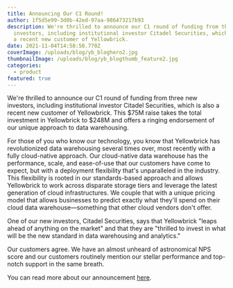 ```yaml
---
title: Announcing Our C1 Round!
author: 1f5d5e99-3d0b-42ed-97aa-986473217b93
description: We're thrilled to announce our C1 round of funding from three new
  investors, including institutional investor Citadel Securities, which is also
  a recent new customer of Yellowbrick.
date: 2021-11-04T14:58:58.770Z
coverImage: /uploads/blog/yb_bloghero2.jpg
thumbnailImage: /uploads/blog/yb_blogthumb_feature2.jpg
categories:
  - product
featured: true
---
```

We're thrilled to announce our C1 round of funding from three new investors, including institutional investor Citadel Securities, which is also a recent new customer of Yellowbrick. This $75M raise takes the total investment in Yellowbrick to $248M and offers a ringing endorsement of our unique approach to data warehousing.

For those of you who know our technology, you know that Yellowbrick has revolutionized data warehousing several times over, most recently with a fully cloud-native approach. Our cloud-native data warehouse has the performance, scale, and ease-of-use that our customers have come to expect, but with a deployment flexibility that's unparalleled in the industry. This flexibility is rooted in our standards-based approach and allows Yellowbrick to work across disparate storage tiers and leverage the latest generation of cloud infrastructures. We couple that with a unique pricing model that allows businesses to predict exactly what they'll spend on their cloud data warehouse—something that other cloud vendors don't offer.

One of our new investors, Citadel Securities, says that Yellowbrick "leaps ahead of anything on the market" and that they are "thrilled to invest in what will be the new standard in data warehousing and analytics."

Our customers agree. We have an almost unheard of astronomical NPS score and our customers routinely mention our stellar performance and top-notch support in the same breath.

You can read more about our announcement [here](https://www.yellowbrick.com/press-releases/yellowbrick-data-raises-75m-in-series-c1-sees-adoption-of-its-cloud-data-warehouse-accelerating/).